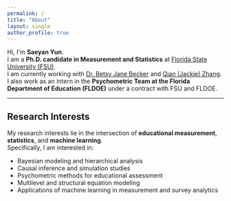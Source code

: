 ```yaml
---
permalink: /
title: "About"
layout: single
author_profile: true
---
```


Hi, I'm **Saeyan Yun**.  
I am a **Ph.D. candidate in Measurement and Statistics** at [Florida State University (FSU)](https://www.fsu.edu/).  
I am currently working with [Dr. Betsy Jane Becker](https://scholar.google.com/citations?user=brgMxQwAAAAJ&hl=en&oi=ao) and [Qian (Jackie) Zhang](https://scholar.google.com/citations?user=3Op7FwQAAAAJ&hl=en). I also work as an intern in the **Psychometric Team at the Florida Department of Education (FLDOE)** under a contract with FSU and FLDOE.  

---

## Research Interests

My research interests lie in the intersection of **educational measurement**, **statistics**, and **machine learning**.  
Specifically, I am interested in:

- Bayesian modeling and hierarchical analysis  
- Causal inference and simulation studies  
- Psychometric methods for educational assessment  
- Multilevel and structural equation modeling  
- Applications of machine learning in measurement and survey analytics
